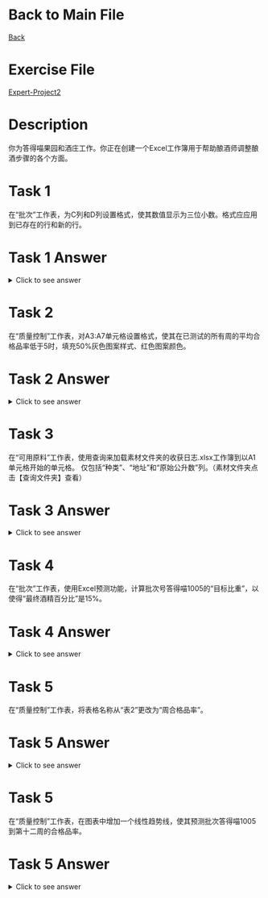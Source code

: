 # Back to Main File
[Back](../README.md)

# Exercise File
[Expert-Project2](MOS-Excel2016-Expert-Project2.xlsx)

# Description
你为答得喵果园和酒庄工作。你正在创建一个Excel工作簿用于帮助酿酒师调整酿酒步骤的各个方面。

# Task 1
在“批次”工作表，为C列和D列设置格式，使其数值显示为三位小数。格式应应用到已存在的行和新的行。
# Task 1 Answer
<details>
  <summary>Click to see answer</summary>

![Task1_Answer](Excel2016-Expert-Project2-Answer/P2-T1.gif)
</details>

# Task 2
在“质量控制”工作表，对A3:A7单元格设置格式，使其在已测试的所有周的平均合格品率低于5时，填充50%灰色图案样式、红色图案颜色。

# Task 2 Answer
<details>
  <summary>Click to see answer</summary>

![Task2_Answer](Excel2016-Expert-Project2-Answer/P2-T2.gif)
</details>

# Task 3
在“可用原料”工作表，使用查询来加载素材文件夹的收获日志.xlsx工作簿到以A1单元格开始的单元格。
仅包括“种类”、“地址”和“原始公升数”列。（素材文件夹点击【查询文件夹】查看）

# Task 3 Answer
<details>
  <summary>Click to see answer</summary>

![Task3_Answer](Excel2016-Expert-Project2-Answer/P2-T3.gif)
</details>


# Task 4
在“批次”工作表，使用Excel预测功能，计算批次号答得喵1005的“目标比重”，以使得“最终酒精百分比”是15%。

# Task 4 Answer
<details>
  <summary>Click to see answer</summary>

![Task4_Answer](Excel2016-Expert-Project2-Answer/P2-T4.gif)
</details>

# Task 5
在“质量控制”工作表，将表格名称从“表2”更改为“周合格品率”。

# Task 5 Answer
<details>
  <summary>Click to see answer</summary>

![Task5_Answer](Excel2016-Expert-Project2-Answer/P2-T5.gif)
</details>


# Task 5
在“质量控制”工作表，在图表中增加一个线性趋势线，使其预测批次答得喵1005到第十二周的合格品率。

# Task 5 Answer
<details>
  <summary>Click to see answer</summary>

![Task5_Answer](Excel2016-Expert-Project2-Answer/P2-T5.gif)
</details>

